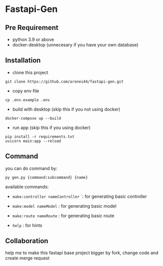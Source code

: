 # Fastapi-Gen

## Pre Requirement

- python 3.9 or above
- docker-desktop (unnecesary if you have your own database)

## Installation

- clone this project
```
git clone https://github.com/aronei44/fastapi-gen.git
```
- copy env file
```
cp .env.example .env
```
- build with desktop (skip this if you not using docker)
```
docker-compose up --build
```
- run app (skip this if you using docker)
```
pip install -r requirements.txt
uvicorn main:app --reload
```

## Command

you can do command by:

```
py gen.py {command:subcommand} {name}
```

available commands:

- ```make:controller nameController``` `: for generating basic controller

- ```make:model nameModel```            : for generating basic model

- ```make:route nameRoute```            : for generating basic route

- ```help```                            : for hints

## Collaboration

help me to make this fastapi base project bigger by fork, change code and create merge request
